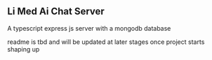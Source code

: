 ## Li Med Ai Chat Server

A typescript express js server with a mongodb database

readme is tbd and will be updated at later stages once project starts shaping up
